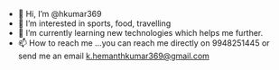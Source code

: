 - 👋 Hi, I’m @hkumar369
- 👀 I’m interested in sports, food, travelling
- 🌱 I’m currently learning new technologies which helps me further.
- 📫 How to reach me ...you can reach me directly on 9948251445 or send me an email k.hemanthkumar369@gmail.com

<!---
hkumar369/hkumar369 is a ✨ special ✨ repository because its `README.md` (this file) appears on your GitHub profile.
You can click the Preview link to take a look at your changes.
--->
